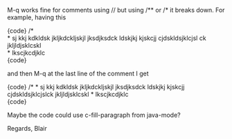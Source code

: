 M-q works fine for comments using // but using /** or /* it breaks
down.  For example, having this

{code}
    /*                                                                          
     * sj kkj kdkldsk jkljkdckljskjl jksdjksdck ldskjkj kjskcjj cjdskldsjklcjsl ck jkljldjsklcskl                                                               
     * lkscjkcdjklc                                                             
{code}

and then M-q at the last line of the comment I get

{code}
    /* * sj kkj kdkldsk jkljkdckljskjl jksdjksdck ldskjkj kjskcjj               
    cjdskldsjklcjslck jkljldjsklcskl * lkscjkcdjklc                             
{code}

Maybe the code could use c-fill-paragraph from java-mode?

Regards,
Blair

